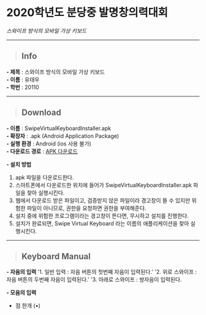 # **2020학년도 분당중 발명창의력대회**

*스와이프 방식의 모바일 가상 키보드*

---

> ## **Info** 

**- 제목** : 스와이프 방식의 모바일 가상 키보드   
**- 이름** : 유태우   
**- 학번** : 20110   

---


> ## **Download**   

**- 이름** : SwipeVirtualKeyboardInstaller.apk   
**- 확장자** : .apk (Android Application Package)   
**- 실행 환경** : Android (ios 사용 불가)   
**- 다운로드 경로** : <a href="https://docs.google.com/uc?export=download&id=15rVb8CEEkq_7d8MjAv7yjYX537g_i_ur"> APK 다운로드</a>   

**- 설치 방법**   
  1. apk 파일을 다운로드한다.   
  2. 스마트폰에서 다운로드한 위치에 들어가 SwipeVirtualKeyboardInstaller.apk 파일을 찾아 실행시킨다.   
  3. 웹에서 다운로드 받은 파일이고, 검증받지 않은 파일이라 경고창이 뜰 수 있지만 위험한 파일이 아니므로, 권한을 요청하면 권한을 부여해준다.   
  4. 설치 중에 위험한 프로그램이라는 경고창이 뜬다면, 무시하고 설치를 진행한다.   
  5. 설치가 완료되면, Swipe Virtual Keyboard 라는 이름의 애플리케이션을 찾아 실행시킨다.   
 
---

> ## **Keyboard Manual**
   
**- 자음의 입력**
'1. 일반 입력 : 자음 버튼의 첫번째 자음이 입력된다.'
'2. 위로 스와이프 : 자음 버튼의 두번째 자음이 입력된다.'
'3. 아래로 스와이프 : 쌍자음이 입력된다.

**- 모음의 입력**
+ 점 한개 (•)
